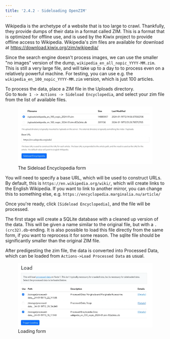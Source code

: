 ```yaml
---
title: '2.4.2 - Sideloading OpenZIM'
---
```


Wikipedia is the archetype of a website that is too large to crawl.  Thankfully, they provide dumps of their data in a format called ZIM.  This is a format that is optimized for offline use, and is used by the Kiwix project to provide offline access to Wikipedia.  Wikipedia's zim files are available for download at https://download.kiwix.org/zim/wikipedia/

Since the search engine doesn't process images, we can use the smaller "no images" version of the dump, `wikipedia_en_all_nopic_YYYY-MM.zim`.  This is still a very large file, and will take up to a day to to process even on a relatively powerful machine.  For testing, you can use e.g. the `wikipedia_en_100_nopic_YYYY-MM.zim` version, which is just 100 articles.

To process the data, place a ZIM file in the Uploads directory.  
Go to `Node 1 -> Actions -> Sideload Encyclopedia`, and select your zim file from the list of available files.

<figure>
    <img src="upload-form.webp">
    <figcaption>The Sideload Encyclopedia form</figcaption>
</figure>

You will need to specify a base URL, which will be used to construct URLs.  By default, this is
`https://en.wikipedia.org/wiki/`, which will create links to the English Wikipedia.  If you want to
link to another mirror, you can change this to something else, e.g. `https://encyclopedia.marginalia.nu/article/`

Once you're ready, click `[Sideload Encyclopedia]`, and the file will be processed.  

The first stage will create a SQLite database with a cleaned up version of the data.  This will be given a 
name similar to the original file, but with a `.(crc32).db`-ending.  It is also possible to load this file 
directly from the same form, if you want to reprocess it for some reason.  The sqlite file should be 
significantly smaller than the original ZIM file.

After predigesting the zim file, the data is converted into Processed Data, which can be loaded from `Actions->Load Processed Data` as usual.

<figure>
    <img src="load-encyclopedia.webp">
    <figcaption>Loading form</figcaption>
</figure>
